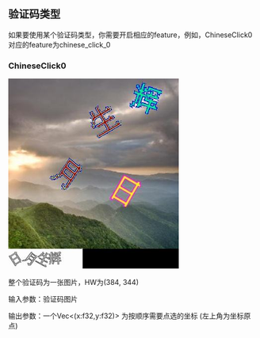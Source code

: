 ## 验证码类型

如果要使用某个验证码类型，你需要开启相应的feature，例如，ChineseClick0对应的feature为chinese_click_0

### ChineseClick0
![ChineseClick0](images/chinese_click_0.jpg)

整个验证码为一张图片，HW为(384, 344)

输入参数：验证码图片

输出参数：一个Vec<(x:f32,y:f32)> 为按顺序需要点选的坐标 (左上角为坐标原点)